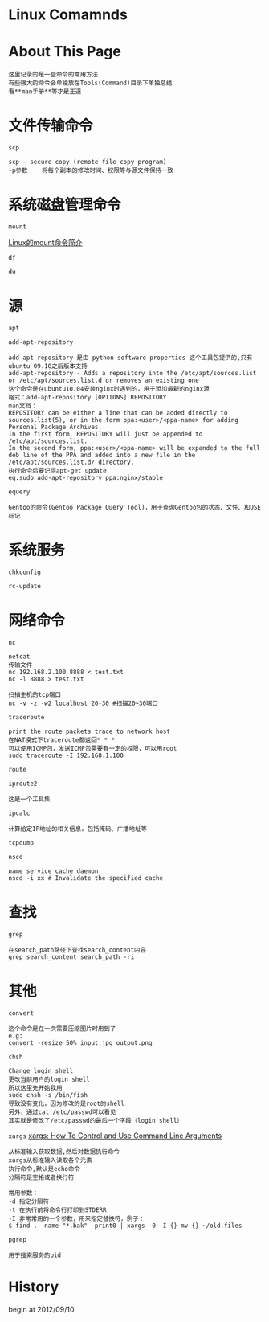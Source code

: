 <!-- title : Linux Commands -->

# Linux Comamnds #

# About This Page #

	这里记录的是一些命令的常用方法
	有些强大的命令会单独放在Tools(Command)目录下单独总结
	看**man手册**等才是王道



# 文件传输命令 #

`scp`

	scp — secure copy (remote file copy program)
	-p参数	将每个副本的修改时间、权限等与源文件保持一致





# 系统磁盘管理命令 #

`mount`

[Linux的mount命令简介](http://www.blogjava.net/decode360/archive/2009/07/30/289072.html)

`df`

`du`


# 源 #

`apt`

`add-apt-repository`

	add-apt-repository 是由 python-software-properties 这个工具包提供的,只有ubuntu 09.10之后版本支持
	add-apt-repository - Adds a repository into the /etc/apt/sources.list or /etc/apt/sources.list.d or removes an existing one
	这个命令是在ubuntu10.04安装nginx时遇到的，用于添加最新的nginx源
	格式：add-apt-repository [OPTIONS] REPOSITORY
	man文档：
	REPOSITORY can be either a line that can be added directly to sources.list(5), or in the form ppa:<user>/<ppa-name> for adding Personal Package Archives.
	In the first form, REPOSITORY will just be appended to /etc/apt/sources.list.
	In the second form, ppa:<user>/<ppa-name> will be expanded to the full deb line of the PPA and added into a new file in the /etc/apt/sources.list.d/ directory. 
	执行命令后要记得apt-get update
	eg.sudo add-apt-repository ppa:nginx/stable

`equery`

	Gentoo的命令(Gentoo Package Query Tool)，用于查询Gentoo包的状态、文件、和USE标记


# 系统服务 #

`chkconfig`

`rc-update`




# 网络命令 #

`nc`

	netcat
	传输文件
	nc 192.168.2.100 8888 < test.txt
	nc -l 8888 > test.txt

	扫描主机的tcp端口
	nc -v -z -w2 localhost 20-30 #扫描20~30端口


`traceroute`

	print the route packets trace to network host
	在NAT模式下traceroute都返回* * *
	可以使用ICMP包，发送ICMP包需要有一定的权限，可以用root
	sudo traceroute -I 192.168.1.100


`route`


`iproute2`

	这是一个工具集


`ipcalc`

	计算给定IP地址的相关信息，包括掩码、广播地址等



`tcpdump`

`nscd`

	name service cache daemon
	nscd -i xx # Invalidate the specified cache


# 查找 #

`grep`

	在search_path路径下查找search_content内容
	grep search_content search_path -ri


# 其他 #

`convert`

	这个命令是在一次需要压缩图片时用到了
	e.g:
	convert -resize 50% input.jpg output.png


`chsh`

	Change login shell
	更改当前用户的login shell
	所以这里先开始我用
	sudo chsh -s /bin/fish
	导致没有变化，因为修改的是root的shell
	另外，通过cat /etc/passwd可以看见
	其实就是修改了/etc/passwd的最后一个字段（login shell）


`xargs`
[xargs: How To Control and Use Command Line Arguments](http://www.cyberciti.biz/faq/linux-unix-bsd-xargs-construct-argument-lists-utility/)

	从标准输入获取数据,然后对数据执行命令
	xargs从标准输入读取各个元素
	执行命令,默认是echo命令
	分隔符是空格或者换行符

	常用参数：
	-d 指定分隔符
	-t 在执行前将命令行打印到STDERR
	-I 非常常用的一个参数，用来指定替换符，例子：
	$ find . -name "*.bak" -print0 | xargs -0 -I {} mv {} ~/old.files


`pgrep`

	用于搜索服务的pid


# History #

begin at 2012/09/10
